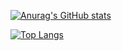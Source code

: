 [![Anurag's GitHub stats](https://github-readme-stats.vercel.app/api?username=pedrocganem)](https://github.com/anuraghazra/github-readme-stats)

[![Top Langs](https://github-readme-stats.vercel.app/api/top-langs/?username=pedrocganem&layout=compact)](https://github.com/anuraghazra/github-readme-stats)

<!--
**pedrocganem/pedrocganem** is a ✨ _special_ ✨ repository because its `README.md` (this file) appears on your GitHub profile.

Here are some ideas to get you started:

- 🔭 I’m currently working on ...
- 🌱 I’m currently learning ...
- 👯 I’m looking to collaborate on ...
- 🤔 I’m looking for help with ...
- 💬 Ask me about ...
- 📫 How to reach me: ...
- 😄 Pronouns: ...
- ⚡ Fun fact: ...
-->
